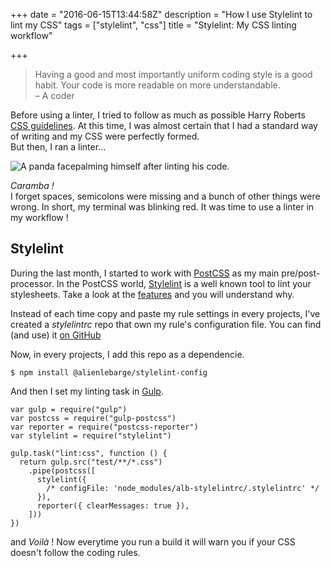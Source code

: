 +++
date = "2016-06-15T13:44:58Z"
description = "How I use Stylelint to lint my CSS"
tags = ["stylelint", "css"]
title = "Stylelint: My CSS linting workflow"

+++

> Having a good and most importantly uniform coding style is a good habit. Your code is more readable on more understandable.  
> &ndash; A coder

Before using a linter, I tried to follow as much as possible Harry Roberts [CSS guidelines](http://cssguidelin.es/). At this time, I was almost certain that I had a standard way of writing and my CSS were perfectly formed.  
But then, I ran a linter...

![A panda facepalming himself after linting his code.](http://i.giphy.com/14aUO0Mf7dWDXW.gif)

<span lang="es">*Caramba !*</span>  
I forget spaces, semicolons were missing and a bunch of other things were wrong. In short, my terminal was blinking red.
It was time to use a linter in my workflow !

## Stylelint

During the last month, I started to work with [PostCSS](https://github.com/postcss/postcss) as my main pre/post-processor.
In the PostCSS world, [Stylelint](http://stylelint.io) is a well known tool to lint your stylesheets. Take a look at the [features](http://stylelint.io/#features) and you will understand why.

Instead of each time copy and paste my rule settings in every projects, I've created a *stylelintrc* repo that own my rule's configuration file. You can find (and use) it [on GitHub](https://github.com/alienlebarge/stylelint-config)

Now, in every projects, I add this repo as a dependencie.

    $ npm install @alienlebarge/stylelint-config

And then I set my linting task in [Gulp](http://gulpjs.com/).

    var gulp = require("gulp")
    var postcss = require("gulp-postcss")
    var reporter = require("postcss-reporter")
    var stylelint = require("stylelint")

    gulp.task("lint:css", function () {
      return gulp.src("test/**/*.css")
        .pipe(postcss([
          stylelint({
            /* configFile: 'node_modules/alb-stylelintrc/.stylelintrc' */
          }),
          reporter({ clearMessages: true }),
        ]))
    })

and *Voilà* !
Now everytime you run a build it will warn you if your CSS doesn't follow the coding rules.
